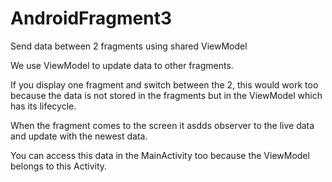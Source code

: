 # AndroidFragment3
Send data between 2 fragments using shared ViewModel


We use ViewModel to update data to other fragments. 

If you display one fragment and switch between the 2, this would work too because the data is not stored in the fragments but in the ViewModel which has its lifecycle.

When the fragment comes to the screen it asdds observer to the live data and update with the newest data.

You can access this data in the MainActivity too because the ViewModel belongs to this Activity.

